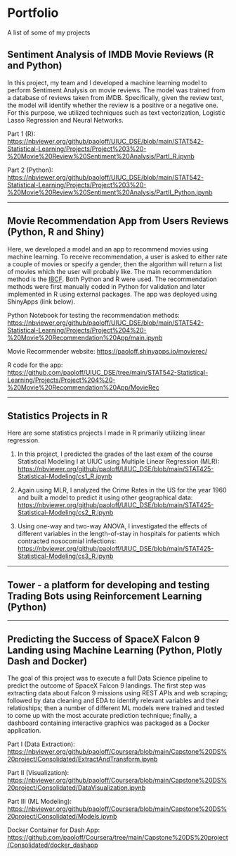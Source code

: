 # Portfolio
A list of some of my projects

## Sentiment Analysis of IMDB Movie Reviews (R and Python)

In this project, my team and I developed a machine learning model to perform Sentiment Analysis on movie reviews. The model was trained from a database of reviews taken from iMDB. Specifically, given the review text, the model will identify whether the review is a positive or a negative one. For this purpose, we utilized techniques such as text vectorization, Logistic Lasso Regression and Neural Networks. 

Part 1 (R): https://nbviewer.org/github/paoloff/UIUC_DSE/blob/main/STAT542-Statistical-Learning/Projects/Project%203%20-%20Movie%20Review%20Sentiment%20Analysis/PartI_R.ipynb

Part 2 (Python): https://nbviewer.org/github/paoloff/UIUC_DSE/blob/main/STAT542-Statistical-Learning/Projects/Project%203%20-%20Movie%20Review%20Sentiment%20Analysis/PartII_Python.ipynb

---

## Movie Recommendation App from Users Reviews (Python, R and Shiny)

Here, we developed a model and an app to recommend movies using machine learning. To receive recommendation, a user is asked to either rate a couple of movies or specify a gender, then the algorithm will return a list of movies which the user will probably like. The main recommendation method is the [IBCF](https://en.wikipedia.org/wiki/Item-item_collaborative_filtering). Both Python and R were used. The recommendation methods were first manually coded in Python for validation and later implemented in R using external packages. The app was deployed using ShinyApps (link below).

Python Notebook for testing the recommendation methods: https://nbviewer.org/github/paoloff/UIUC_DSE/blob/main/STAT542-Statistical-Learning/Projects/Project%204%20-%20Movie%20Recommendation%20App/main.ipynb

Movie Recommender website: https://paoloff.shinyapps.io/movierec/

R code for the app: https://github.com/paoloff/UIUC_DSE/tree/main/STAT542-Statistical-Learning/Projects/Project%204%20-%20Movie%20Recommendation%20App/MovieRec

---

## Statistics Projects in R

Here are some statistics projects I made in R primarily utilizing linear regression.

1. In this project, I predicted the grades of the last exam of the course Statistical Modeling I at UIUC using Multiple Linear Regression (MLR):
https://nbviewer.org/github/paoloff/UIUC_DSE/blob/main/STAT425-Statistical-Modeling/cs1_R.ipynb

2. Again using MLR, I analyzed the Crime Rates in the US for the year 1960 and built a model to predict it using other geographical data:
https://nbviewer.org/github/paoloff/UIUC_DSE/blob/main/STAT425-Statistical-Modeling/cs2_R.ipynb

3. Using one-way and two-way ANOVA, I investigated the effects of different variables in the length-of-stay in hospitals for patients which contracted nosocomial infections:
https://nbviewer.org/github/paoloff/UIUC_DSE/blob/main/STAT425-Statistical-Modeling/cs3_R.ipynb

--- 
## Tower - a platform for developing and testing Trading Bots using Reinforcement Learning (Python)

---
## Predicting the Success of SpaceX Falcon 9 Landing using Machine Learning (Python, Plotly Dash and Docker)

The goal of this project was to execute a full Data Science pipeline to predict the outcome of SpaceX Falcon 9 landings. The first step was extracting data about Falcon 9 missions using REST APIs and web scraping; followed by data cleaning and EDA to identify relevant variables and their relatioships; then a number of different ML models were trained and tested to come up with the most accurate prediction technique; finally, a dashboard containing interactive graphics was packaged as a Docker application.

Part I (Data Extraction): https://nbviewer.org/github/paoloff/Coursera/blob/main/Capstone%20DS%20project/Consolidated/ExtractAndTransform.ipynb

Part II (Visualization): https://nbviewer.org/github/paoloff/Coursera/blob/main/Capstone%20DS%20project/Consolidated/DataVisualization.ipynb

Part III (ML Modeling): https://nbviewer.org/github/paoloff/Coursera/blob/main/Capstone%20DS%20project/Consolidated/Models.ipynb

Docker Container for Dash App: https://github.com/paoloff/Coursera/tree/main/Capstone%20DS%20project/Consolidated/docker_dashapp



